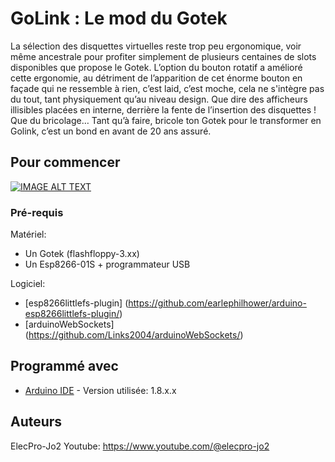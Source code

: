 # GoLink : Le mod du Gotek

La sélection des disquettes virtuelles reste trop peu ergonomique, voir même ancestrale pour profiter simplement de plusieurs centaines de slots disponibles que propose le Gotek.
L’option du bouton rotatif a amélioré cette ergonomie, au détriment de l’apparition de cet énorme bouton en façade qui ne ressemble à rien, c’est laid, c’est moche, cela ne s'intègre pas du tout, tant physiquement qu’au niveau design.
Que dire des afficheurs illisibles placées en interne, derrière la fente de l’insertion des disquettes !
Que du bricolage…
Tant qu’à faire, bricole ton Gotek pour le transformer en Golink, c’est un bond en avant de 20 ans assuré.

## Pour commencer

[![IMAGE ALT TEXT](https://i.ytimg.com/vi/XiMLVw-l6fE/maxresdefault.jpg)](http://www.youtube.com/watch?v=XiMLVw-l6fE "GoLink")

### Pré-requis

Matériel:

- Un Gotek (flashfloppy-3.xx)
- Un Esp8266-01S + programmateur USB

Logiciel:

* [esp8266littlefs-plugin] (https://github.com/earlephilhower/arduino-esp8266littlefs-plugin/)
* [arduinoWebSockets] (https://github.com/Links2004/arduinoWebSockets/)


## Programmé avec

* [Arduino IDE](https://www.arduino.cc/) - Version utilisée: 1.8.x.x


## Auteurs

ElecPro-Jo2
Youtube: https://www.youtube.com/@elecpro-jo2
